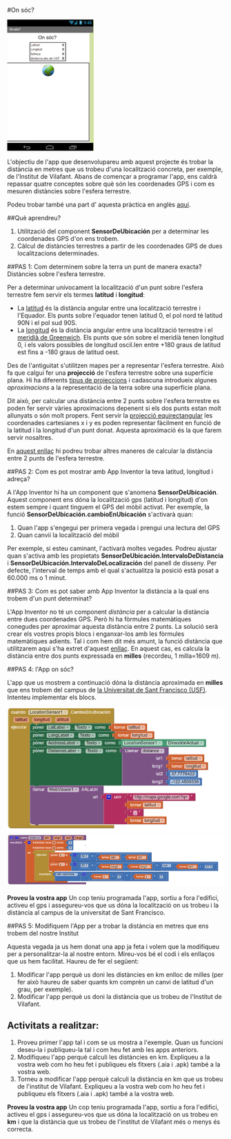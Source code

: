 #On sóc?

![](img/onsoc_7_3.png)


L'objectiu de l'app que desenvolupareu amb aquest projecte és trobar la distància en metres que us trobeu d'una localització concreta, per exemple, de l'Institut de Vilafant. Abans de començar a programar l'app, ens caldrà repassar quatre conceptes sobre què són les coordenades GPS i com es mesuren distàncies sobre l'esfera terrestre.

Podeu trobar també una part d' aquesta pràctica en anglès [aquí](http://www.appinventor.org/content/CourseInABox/textingLocation/WhereAmI).



##Què aprendreu?

1. Utilització del component **SensorDeUbicación** per a determinar les coordenades GPS d'on ens trobem.
2. Càlcul de distàncies terrestres a partir de les coordenades GPS de dues localitzacions determinades.




##PAS 1: Com determinem sobre la terra un punt de manera exacta? Distàncies sobre l'esfera terrestre.

Per a determinar unívocament la localització d'un punt sobre l'esfera terrestre fem servir els termes **latitud** i **longitud**:

* La [latitud](https://ca.wikipedia.org/wiki/Latitud) és la distància angular entre una localització terrestre i l'Equador. Els punts sobre l'equador tenen latitud 0, el pol nord té latitud 90N i el pol sud 90S.
* La [longitud](https://ca.wikipedia.org/wiki/Longitud_(geografia)) és la distància angular entre una localització terrestre i el [meridià de Greenwich](https://ca.wikipedia.org/wiki/Meridi%C3%A0_de_Greenwich). Els punts que són sobre el meridià tenen longitud 0, i els valors possibles de longitud oscil.len entre +180 graus de latitud est fins a -180 graus de latitud oest.

Des de l'antiguitat s'utilitzen mapes per a representar l'esfera terrestre. Això fa que calgui fer una **projecció** de l'esfera terrestre sobre una superfície plana. Hi ha diferents [tipus de projeccions](https://ca.wikipedia.org/wiki/Projecci%C3%B3_cartogr%C3%A0fica) i cadascuna introdueix algunes *aproximacions* a la representació de la terra sobre una superfície plana.

Dit això, per calcular una distància entre 2 punts sobre l'esfera terrestre es poden fer servir vàries aproximacions depenent si els dos punts estan molt allunyats o són molt propers. Fent servir la [projecció equirectangular](https://en.wikipedia.org/wiki/Equirectangular_projection) les coordenades cartesianes x i y es poden representar fàcilment en funció de la latitud i la longitud d'un punt donat. Aquesta aproximació és la que farem servir nosaltres.

En [aquest enllaç](http://geokoder.com/distances) hi podreu trobar altres maneres de calcular la distància entre 2 punts de l'esfera terrestre.



##PAS 2: Com es pot mostrar amb App Inventor la teva latitud, longitud i adreça?


A l'App Inventor hi ha un component que s'anomena **SensorDeUbicación**. Aquest component ens dóna la localització gps (latitud i longitud) d'on estem sempre i quant tinguem el GPS del mòbil activat. Per exemple, la funció **SensorDeUbicación.cambioEnUbicación** s'activarà quan:

1. Quan l'app s'engegui per primera vegada i prengui una lectura del GPS
2. Quan canvii la localització del mòbil

Per exemple, si esteu caminant, l'activarà moltes vegades. Podreu ajustar quan s'activa amb les propietats **SensorDeUbicación.IntervaloDeDistancia** i  **SensorDeUbicación.IntervaloDeLocalización** del panell de disseny. Per defecte, l'interval de temps amb el qual s'actualitza la posició està posat a 60.000 ms o 1 minut.


##PAS 3: Com es pot saber amb App Inventor la distància a la qual ens trobem d'un punt determinat?


L'App Inventor no té un component *distància* per a calcular la distància entre dues coordenades GPS. Però hi ha fòrmules matemàtiques conegudes per aproximar aquesta distància entre 2 punts. La solució serà crear els vostres propis blocs i enganxar-los amb les fòrmules matemàtiques adients. Tal i com hem dit més amunt, la funció distància que utilitzarem aquí s'ha extret d'aquest [enllaç](http://geokoder.com/distances). En aquest cas, es calcula la distància entre dos punts expressada en **milles** (recordeu, 1 milla=1609 m).

##PAS 4: l'App on sóc?

L'app que us mostrem a continuació dóna la distància aproximada en **milles** que ens trobem del campus de [la Universitat de Sant Francisco (USF)](https://www.usfca.edu/). Intenteu implementar els blocs.

![](img/onsoc_7_1.png)
![](img/onsoc_7_2.png)

**Proveu la vostra app**
Un cop teniu programada l'app, sortiu a fora l'edifici, activeu el gps i assegureu-vos que us dóna la localització on us trobeu i la distància al campus de la universitat de Sant Francisco.

##PAS 5: Modifiquem l'App per a trobar la distància en metres que ens trobem del nostre Institut

Aquesta vegada ja us hem donat una app ja feta i volem que la modifiqueu per a personalitzar-la al nostre entorn. Mireu-vos bé el codi i els enllaços que us hem facilitat. Haureu de fer el següent:

1. Modificar l'app perquè us doni les distàncies en km enlloc de milles (per fer això haureu de saber quants km comprèn un canvi de latitud d'un grau, per exemple).
2. Modificar l'app perquè us doni la distància que us trobeu de l'Institut de Vilafant.


## Activitats a realitzar:

1. Proveu primer l'app tal i com se us mostra a l'exemple. Quan us funcioni deseu-la i publiqueu-la tal i com heu fet amb les apps anteriors.
2. Modifiqueu l'app perquè calculi les distàncies en km. Expliqueu a la vostra web com ho heu fet i publiqueu els fitxers (.aia i .apk) també a la vostra web.
3. Torneu a modificar l'app perquè calculi la distància en km que us trobeu de l'institut de Vilafant. Expliqueu a la vostra web com ho heu fet i publiqueu els fitxers (.aia i .apk) també a la vostra web.

**Proveu la vostra app**
Un cop teniu programada l'app, sortiu a fora l'edifici, activeu el gps i assegureu-vos que us dóna la localització on us trobeu en **km** i que la distància que us trobeu de l'institut de Vilafant més o menys és correcta.
